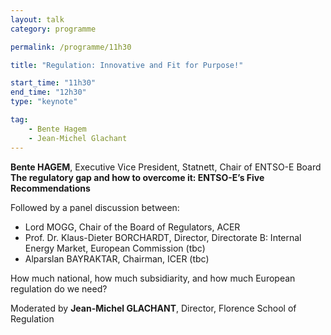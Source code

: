 ```yaml
---
layout: talk
category: programme

permalink: /programme/11h30

title: "Regulation: Innovative and Fit for Purpose!"

start_time: "11h30"
end_time: "12h30"
type: "keynote"

tag: 
    - Bente Hagem
    - Jean-Michel Glachant
---
```


__Bente HAGEM__, Executive Vice President, Statnett, Chair of ENTSO-E Board <br>
__The regulatory gap and how to overcome it: ENTSO-E’s Five Recommendations__

Followed by a panel discussion between: 

- Lord MOGG, Chair of the Board of Regulators, ACER 
- Prof. Dr. Klaus-Dieter BORCHARDT, Director, Directorate B: Internal Energy Market, European Commission (tbc)
- Alparslan BAYRAKTAR, Chairman, ICER (tbc)

How much national, how much subsidiarity, and how much European regulation do we need?

Moderated by __Jean-Michel GLACHANT__, Director, Florence School of Regulation 